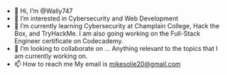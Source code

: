 - 👋 Hi, I’m @Wally747
- 👀 I’m interested in Cybersecurity and Web Development
- 🌱 I’m currently learning Cybersecurity at Champlain College, Hack the Box, and TryHackMe.  I am also going working on the Full-Stack Engineer certificate on Codecademy.
- 💞️ I’m looking to collaborate on ...  Anything relevant to the topics that I am currently working on.
- 📫 How to reach me My email is mikesolie20@gmail.com

<!---
Wally747/Wally747 is a ✨ special ✨ repository because its `README.md` (this file) appears on your GitHub profile.
You can click the Preview link to take a look at your changes.
--->
